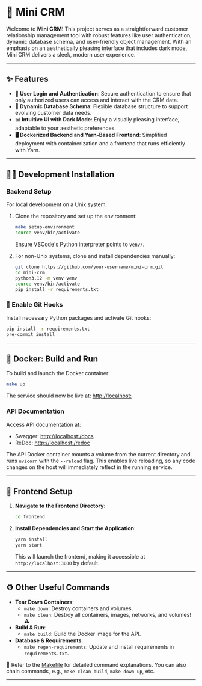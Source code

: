 
# 📘 Mini CRM

Welcome to **Mini CRM**! This project serves as a straightforward customer relationship management tool with robust features like user authentication, dynamic database schema, and user-friendly object management. With an emphasis on an aesthetically pleasing interface that includes dark mode, Mini CRM delivers a sleek, modern user experience.

---

## ✨ Features

- **🔐 User Login and Authentication**: Secure authentication to ensure that only authorized users can access and interact with the CRM data.
- **🔧 Dynamic Database Schema**: Flexible database structure to support evolving customer data needs.
- **📊 Intuitive UI with Dark Mode**: Enjoy a visually pleasing interface, adaptable to your aesthetic preferences.
- **🖥️ Dockerized Backend and Yarn-Based Frontend**: Simplified deployment with containerization and a frontend that runs efficiently with Yarn.

---

## 🧑‍💻 Development Installation

### Backend Setup

For local development on a Unix system:

1. Clone the repository and set up the environment:

   ```bash
   make setup-environment
   source venv/bin/activate
   ```

   Ensure VSCode's Python interpreter points to `venv/`.

2. For non-Unix systems, clone and install dependencies manually:

   ```bash
   git clone https://github.com/your-username/mini-crm.git
   cd mini-crm
   python3.12 -m venv venv
   source venv/bin/activate
   pip install -r requirements.txt
   ```

### 🔗 Enable Git Hooks
Install necessary Python packages and activate Git hooks:

```bash
pip install -r requirements.txt
pre-commit install
```

---

## 🐳 Docker: Build and Run

To build and launch the Docker container:

```bash
make up
```

The service should now be live at: [http://localhost:<backend-port>](http://localhost:<backend-port>)

### API Documentation

Access API documentation at:
- Swagger: [http://localhost:<backend-port>/docs](http://localhost:<backend-port>/docs)
- ReDoc: [http://localhost:<backend-port>/redoc](http://localhost:<backend-port>/redoc)

The API Docker container mounts a volume from the current directory and runs `uvicorn` with the `--reload` flag. This enables live reloading, so any code changes on the host will immediately reflect in the running service.

---

## 🚀 Frontend Setup

1. **Navigate to the Frontend Directory**:

   ```bash
   cd frontend
   ```

2. **Install Dependencies and Start the Application**:

   ```bash
   yarn install
   yarn start
   ```

   This will launch the frontend, making it accessible at `http://localhost:3000` by default.

---

## ⚙️ Other Useful Commands

- **Tear Down Containers**:
  - `make down`: Destroy containers and volumes.
  - `make clean`: Destroy all containers, images, networks, and volumes! ⚠️
- **Build & Run**:
  - `make build`: Build the Docker image for the API.
- **Database & Requirements**:
  - `make regen-requirements`: Update and install requirements in `requirements.txt`.

📘 Refer to the [Makefile](Makefile) for detailed command explanations. You can also chain commands, e.g., `make clean build`, `make down up`, etc.

---
